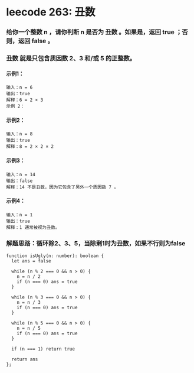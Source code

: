 # leecode 263: 丑数
### 给你一个整数 n ，请你判断 n 是否为 丑数 。如果是，返回 true ；否则，返回 false 。
### 丑数 就是只包含质因数 2、3 和/或 5 的正整数。
#### 示例1：
``` 
输入：n = 6
输出：true
解释：6 = 2 × 3
示例 2：
``` 
#### 示例2：
``` 
输入：n = 8
输出：true
解释：8 = 2 × 2 × 2
``` 
#### 示例3：
``` 
输入：n = 14
输出：false
解释：14 不是丑数，因为它包含了另外一个质因数 7 。
``` 
#### 示例4：
``` 
输入：n = 1
输出：true
解释：1 通常被视为丑数。
``` 
### 解题思路：循环除2、3、5，当除剩1时为丑数，如果不行则为false
```
function isUgly(n: number): boolean {
  let ans = false

  while (n % 2 === 0 && n > 0) {
    n = n / 2
    if (n === 0) ans = true
  }

  while (n % 3 === 0 && n > 0) {
    n = n / 3
    if (n === 0) ans = true
  }

  while (n % 5 === 0 && n > 0) {
    n = n / 5
    if (n === 0) ans = true
  }

  if (n === 1) return true

  return ans
};
```